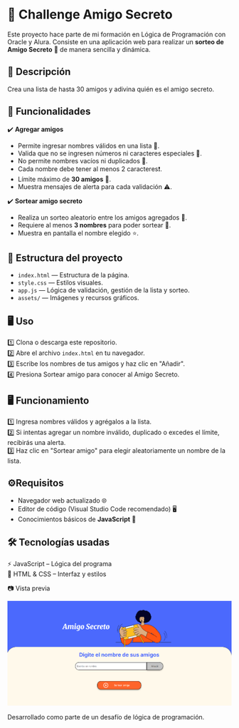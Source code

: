 # 🎲 Challenge Amigo Secreto  

Este proyecto hace parte de mi formación en Lógica de Programación con Oracle y Alura. Consiste en una aplicación web para realizar un **sorteo de Amigo Secreto** 🎁 de manera sencilla y dinámica.  

## 📌 Descripción

Crea una lista de hasta 30 amigos y adivina quién es el amigo secreto.   

## 🚀 Funcionalidades  

✔️ **Agregar amigos**  
- Permite ingresar nombres válidos en una lista 📝.
- Valida que no se ingresen números ni caracteres especiales 🚫.  
- No permite nombres vacíos ni duplicados 🚨.
- Cada nombre debe tener al menos 2 caracteres❗.  
- Límite máximo de **30 amigos** 👥. 
- Muestra mensajes de alerta para cada validación ⚠️. 

✔️ **Sortear amigo secreto**  
- Realiza un sorteo aleatorio entre los amigos agregados 🎲.  
- Requiere al menos **3 nombres** para poder sortear 🚨.  
- Muestra en pantalla el nombre elegido ⭐.  

## 📂 Estructura del proyecto

- `index.html` — Estructura de la página.  
- `style.css` — Estilos visuales.  
- `app.js` — Lógica de validación, gestión de la lista y sorteo.  
- `assets/` — Imágenes y recursos gráficos.  

## 🖥️ Uso

1️⃣ Clona o descarga este repositorio.  
2️⃣ Abre el archivo `index.html` en tu navegador.  
3️⃣ Escribe los nombres de tus amigos y haz clic en "Añadir".  
4️⃣ Presiona Sortear amigo para conocer al Amigo Secreto.  

## 🖥️ Funcionamiento

1️⃣ Ingresa nombres válidos y agrégalos a la lista.  
2️⃣ Si intentas agregar un nombre inválido, duplicado o excedes el límite, recibirás una alerta.  
3️⃣ Haz clic en "Sortear amigo" para elegir aleatoriamente un nombre de la lista.  


## ⚙️Requisitos

- Navegador web actualizado 🌐  
- Editor de código (Visual Studio Code recomendado) 🖥️  
- Conocimientos básicos de **JavaScript** 📘 

## 🛠️ Tecnologías usadas

⚡ JavaScript – Lógica del programa  
🎨 HTML & CSS – Interfaz y estilos  

📷 Vista previa

![](https://github.com/taniahuertas/Challenge-Amigo-Secreto/blob/main/assets/image.png)

Desarrollado como parte de un desafío de lógica de programación.
  

